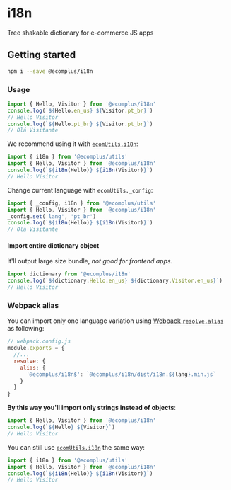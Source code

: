 # i18n

Tree shakable dictionary for e-commerce JS apps

## Getting started

```bash
npm i --save @ecomplus/i18n
```

### Usage

```js
import { Hello, Visitor } from '@ecomplus/i18n'
console.log(`${Hello.en_us} ${Visitor.pt_br}`)
// Hello Visitor
console.log(`${Hello.pt_br} ${Visitor.pt_br}`)
// Olá Visitante
```

We recommend using it with
[`ecomUtils.i18n`](https://developers.e-com.plus/ecomplus-utils/ecomUtils.html#.i18n):

```js
import { i18n } from '@ecomplus/utils'
import { Hello, Visitor } from '@ecomplus/i18n'
console.log(`${i18n(Hello)} ${i18n(Visitor)}`)
// Hello Visitor
```

Change current language with `ecomUtils._config`:

```js
import { _config, i18n } from '@ecomplus/utils'
import { Hello, Visitor } from '@ecomplus/i18n'
_config.set('lang', 'pt_br')
console.log(`${i18n(Hello)} ${i18n(Visitor)}`)
// Olá Visitante
```

#### Import entire dictionary object

It'll output large size bundle, _not good for frontend apps_.

```js
import dictionary from '@ecomplus/i18n'
console.log(`${dictionary.Hello.en_us} ${dictionary.Visitor.en_us}`)
// Hello Visitor
```

### Webpack alias

You can import only one language variation using
[Webpack `resolve.alias`](https://webpack.js.org/configuration/resolve/#resolvealias)
as following:

```js
// webpack.config.js
module.exports = {
  //...
  resolve: {
    alias: {
      '@ecomplus/i18n$': `@ecomplus/i18n/dist/i18n.${lang}.min.js`
    }
  }
}
```

**By this way you'll import only strings instead of objects**:

```js
import { Hello, Visitor } from '@ecomplus/i18n'
console.log(`${Hello} ${Visitor}`)
// Hello Visitor
```

You can still use
[`ecomUtils.i18n`](https://developers.e-com.plus/ecomplus-utils/ecomUtils.html#.i18n)
the same way:

```js
import { i18n } from '@ecomplus/utils'
import { Hello, Visitor } from '@ecomplus/i18n'
console.log(`${i18n(Hello)} ${i18n(Visitor)}`)
// Hello Visitor
```
